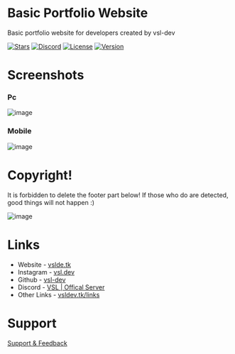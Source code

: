 # Basic Portfolio Website
Basic portfolio website for developers created by vsl-dev

[![Stars](https://img.shields.io/github/stars/vsl-dev/portfolio-website?style=social)](https://vsldev.tk/github) [![Discord](https://img.shields.io/discord/762267257551978527)](https://vsldev.tk/discord) [![License](https://img.shields.io/github/license/vsl-dev/portfolio-website)](https://github.com/vsl-dev/portfolio-website/blob/v1.0/LICENSE) [![Version](https://img.shields.io/github/v/release/vsl-dev/portfolio-website)](https://vsldev.tk/links) 

# Screenshots
### Pc
![image](https://user-images.githubusercontent.com/91078294/146685605-c074d4d1-aca8-4a44-8f64-f4a512c8fbee.png)

### Mobile 
![image](https://user-images.githubusercontent.com/91078294/146685732-1ae3b12a-156f-4ee5-adb8-256f528c7390.png)


# Copyright! 
It is forbidden to delete the footer part below! If those who do are detected, good things will not happen :)

![image](https://user-images.githubusercontent.com/91078294/146685616-61f84228-8213-4366-94e4-26dbdad85ade.png)

# Links

- Website - [vslde.tk](https://vsldev.tk)
- Instagram - [vsl.dev](https://vsldev.tk/instagram)
- Github - [vsl-dev](https://vsldev.tk/github)
- Discord - [VSL | Offical Server](https://vsldev.tk/discord)
- Other Links - [vsldev.tk/links](https://vsldev.tk/links) 

# Support

[Support & Feedback](https://vsldev.tk/discord)
